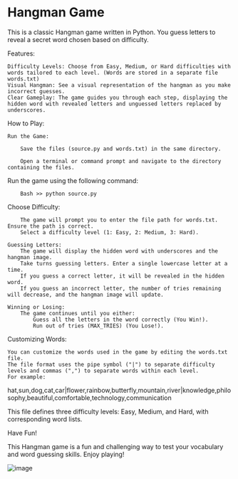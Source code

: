 # Hangman Game

This is a classic Hangman game written in Python. You guess letters to reveal a secret word chosen based on difficulty.

Features:

    Difficulty Levels: Choose from Easy, Medium, or Hard difficulties with words tailored to each level. (Words are stored in a separate file words.txt)
    Visual Hangman: See a visual representation of the hangman as you make incorrect guesses.
    Clear Gameplay: The game guides you through each step, displaying the hidden word with revealed letters and unguessed letters replaced by underscores.

How to Play:

    Run the Game:

        Save the files (source.py and words.txt) in the same directory.

        Open a terminal or command prompt and navigate to the directory containing the files.

Run the game using the following command:
         
         
        Bash >> python source.py


Choose Difficulty:

        The game will prompt you to enter the file path for words.txt. Ensure the path is correct.
        Select a difficulty level (1: Easy, 2: Medium, 3: Hard).

    Guessing Letters:
        The game will display the hidden word with underscores and the hangman image.
        Take turns guessing letters. Enter a single lowercase letter at a time.
        If you guess a correct letter, it will be revealed in the hidden word.
        If you guess an incorrect letter, the number of tries remaining will decrease, and the hangman image will update.

    Winning or Losing:
        The game continues until you either:
            Guess all the letters in the word correctly (You Win!).
            Run out of tries (MAX_TRIES) (You Lose!).

Customizing Words:

    You can customize the words used in the game by editing the words.txt file.
    The file format uses the pipe symbol ("|") to separate difficulty levels and commas (",") to separate words within each level.
    For example:

hat,sun,dog,cat,car|flower,rainbow,butterfly,mountain,river|knowledge,philosophy,beautiful,comfortable,technology,communication

This file defines three difficulty levels: Easy, Medium, and Hard, with corresponding word lists.

Have Fun!

This Hangman game is a fun and challenging way to test your vocabulary and word guessing skills. Enjoy playing!


![image](https://github.com/grloper/self.py/assets/72247422/93a9e7b1-dca4-4ba4-a996-f06f8a0024f1)

